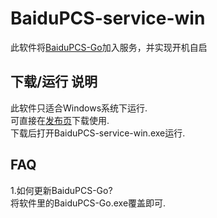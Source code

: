 # BaiduPCS-service-win
此软件将[BaiduPCS-Go](https://github.com/iikira/BaiduPCS-Go)加入服务，并实现开机自启

## 下载/运行 说明
此软件只适合Windows系统下运行.  
可直接在[发布页](https://github.com/JamesHoi/BaiduPCS-service-win/releases)下载使用.  
下载后打开BaiduPCS-service-win.exe运行.  

## FAQ
1.如何更新BaiduPCS-Go?  
将软件里的BaiduPCS-Go.exe覆盖即可.
